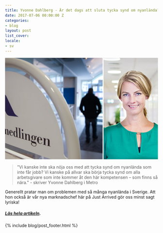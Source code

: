 ```yaml
---
title: Yvonne Dahlberg - Är det dags att sluta tycka synd om nyanlända?
date: 2017-07-06 00:00:00 Z
categories:
- blog
layout: post
list_cover: 
locale:
- sv
---
```


![yvonne](/assets/images/blog/yvonne.jpg)

> "Vi kanske inte ska nöja oss med att tycka synd om nyanlända som inte får jobb? Vi kanske på allvar ska börja tycka synd om alla arbetsgivare som inte kommer åt den här kompetensen – som finns så nära." - skriver Yvonne Dahlberg i Metro<br>

Generellt pratar man om problemen med så många nyanlända i Sverige. Att hon också är vår nya marknadschef här på Just Arrived gör oss minst sagt lyriska!

##### [Läs hela artikeln](https://www.metro.se/artikel/yvonne-dahlberg-%C3%A4r-det-dags-att-sluta-tycka-synd-om-nyanl%C3%A4nda).


{% include blog/post_footer.html %}
